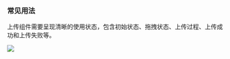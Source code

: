 

### 常见用法

上传组件需要呈现清晰的使用状态，包含初始状态、拖拽状态、上传过程、上传成功和上传失败等。


![](https://oteam-tdesign-1258344706.cos.ap-guangzhou.myqcloud.com/site/design/%E4%B8%8A%E4%BC%A0.png)

